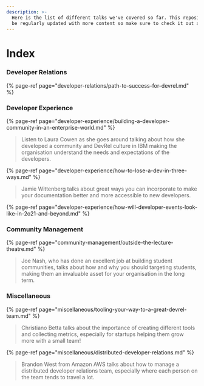 ```yaml
---
description: >-
  Here is the list of different talks we've covered so far. This repository will
  be regularly updated with more content so make sure to check it out again!
---
```


# Index

### Developer Relations

{% page-ref page="developer-relations/path-to-success-for-devrel.md" %}



### Developer Experience

{% page-ref page="developer-experience/building-a-developer-community-in-an-enterprise-world.md" %}

> Listen to Laura Cowen as she goes around talking about how she developed a community and DevRel culture in IBM making the organisation understand the needs and expectations of the developers.



{% page-ref page="developer-experience/how-to-lose-a-dev-in-three-ways.md" %}

> Jamie Wittenberg talks about great ways you can incorporate to make your documentation better and more accessible to new developers.



{% page-ref page="developer-experience/how-will-developer-events-look-like-in-2o21-and-beyond.md" %}





### Community Management

{% page-ref page="community-management/outside-the-lecture-theatre.md" %}

> Joe Nash, who has done an excellent job at building student communities, talks about how and why you should targeting students, making them an invaluable asset for your organisation in the long term.

### Miscellaneous

{% page-ref page="miscellaneous/tooling-your-way-to-a-great-devrel-team.md" %}

> Christiano Betta talks about the importance of creating different tools and collecting metrics, especially for startups helping them grow more with a small team!

{% page-ref page="miscellaneous/distributed-developer-relations.md" %}

> Brandon West from Amazon AWS talks about how to manage a distributed developer relations team, especially where each person on the team tends to travel a lot.

